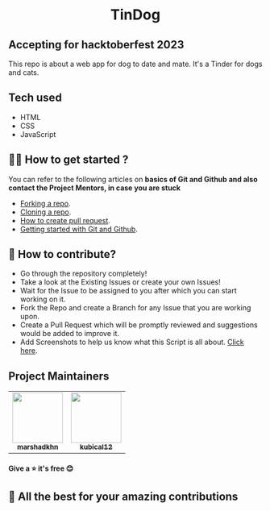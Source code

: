 
<b><h1 style="text-align: center;">TinDog</h1></b>

## Accepting for hacktoberfest 2023
This repo is about a web app for dog to date and mate. It's a Tinder for dogs and cats. 

## Tech used
* HTML
* CSS
* JavaScript

## :man_technologist: How to get started ?
You can refer to the following articles on **basics of Git and Github and also contact the Project Mentors, in case you are stuck**
* [Forking a repo](https://docs.github.com/en/get-started/quickstart/fork-a-repo).
* [Cloning a repo](https://docs.github.com/en/repositories/creating-and-managing-repositories/cloning-a-repository).
* [How to create pull request](https://opensource.com/article/19/7/create-pull-request-github).
* [Getting started with Git and Github](https://www.youtube.com/watch?v=apGV9Kg7ics&t=1878s).

 ## :memo: How to contribute?
 * Go through the repository completely!
 * Take a look at the Existing Issues or create your own Issues!
 * Wait for the Issue to be assigned to you after which you can start working on it.
 * Fork the Repo and create a Branch for any Issue that you are working upon.
 * Create a Pull Request which will be promptly reviewed and suggestions would be added to improve it.
 * Add Screenshots to help us know what this Script is all about. [Click here](https://github.com/marshadkhn/TinDog/blob/main/CONTRIBUTING.md).
   
 
## Project Maintainers
<table align="center">
	<tr >
    <td align="center">
            <a href="https://github.com/marshadkhn">
              <img src="https://avatars.githubusercontent.com/u/80325579?v=4" width="100px" alt=""/><br />
              <sub><b>marshadkhn</b></sub>
            </a>
   </td>
    <td align="center">
            <a href="https://github.com/kubical12">
              <img src="https://avatars.githubusercontent.com/u/110725429?v=4" width="100px" alt=""/><br />
              <sub><b>kubical12</b></sub>
            </a>
   </td>
  </tr>
</table>

#### Give a ⭐ it's free 😊
## :tada: All the best for your amazing contributions


